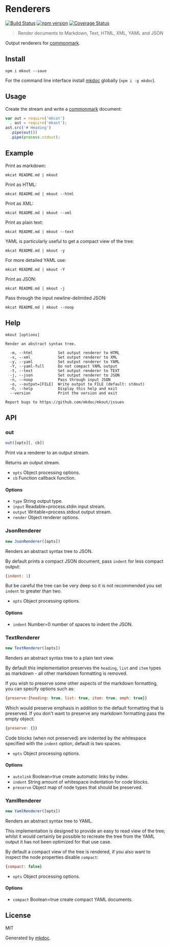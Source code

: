 # Renderers

[![Build Status](https://travis-ci.org/mkdoc/mkout.svg?v=3)](https://travis-ci.org/mkdoc/mkout)
[![npm version](http://img.shields.io/npm/v/mkout.svg?v=3)](https://npmjs.org/package/mkout)
[![Coverage Status](https://coveralls.io/repos/mkdoc/mkout/badge.svg?branch=master&service=github&v=3)](https://coveralls.io/github/mkdoc/mkout?branch=master)

> Render documents to Markdown, Text, HTML, XML, YAML and JSON

Output renderers for [commonmark][].

## Install

```
npm i mkout --save
```

For the command line interface install [mkdoc][] globally (`npm i -g mkdoc`).

## Usage

Create the stream and write a [commonmark][] document:

```javascript
var out = require('mkcat')
  , ast = require('mkast');
ast.src('# Heading')
  .pipe(out())
  .pipe(process.stdout);
```

## Example

Print as markdown:

```shell
mkcat README.md | mkout
```

Print as HTML:

```shell
mkcat README.md | mkout --html
```

Print as XML:

```shell
mkcat README.md | mkout --xml
```

Print as plain text:

```shell
mkcat README.md | mkout --text
```

YAML is particularly useful to get a compact view of the tree:

```shell
mkcat README.md | mkout -y
```

For more detailed YAML use:

```shell
mkcat README.md | mkout -Y
```

Print as JSON:

```shell
mkcat README.md | mkout -j
```

Pass through the input newline-delimited JSON:

```shell
mkcat README.md | mkout --noop
```

## Help

```
mkout [options]

Render an abstract syntax tree.

  -m, --html           Set output renderer to HTML
  -x, --xml            Set output renderer to XML
  -y, --yaml           Set output renderer to YAML
  -Y, --yaml-full      Do not compact YAML output
  -t, --text           Set output renderer to TEXT
  -j, --json           Set output renderer to JSON
  -n, --noop           Pass through input JSON
  -o, --output=[FILE]  Write output to FILE (default: stdout)
  -h, --help           Display this help and exit
  --version            Print the version and exit

Report bugs to https://github.com/mkdoc/mkout/issues
```

## API

### out

```javascript
out([opts][, cb])
```

Print via a renderer to an output stream.

Returns an output stream.

* `opts` Object processing options.
* `cb` Function callback function.

#### Options

* `type` String output type.
* `input` Readable=process.stdin input stream.
* `output` Writable=process.stdout output stream.
* `render` Object renderer options.

### JsonRenderer

```javascript
new JsonRenderer([opts])
```

Renders an abstract syntax tree to JSON.

By default prints a compact JSON document, pass `indent` for less compact
output:

```javascript
{indent: 1}
```

But be careful the tree can be very deep so it is not recommended you set
`indent` to greater than two.

* `opts` Object processing options.

#### Options

* `indent` Number=0 number of spaces to indent the JSON.

### TextRenderer

```javascript
new TextRenderer([opts])
```

Renders an abstract syntax tree to a plain text view.

By default this implementation preserves the `heading`, `list` and `item`
types as markdown - all other markdown formatting is removed.

If you wish to preserve some other aspects of the markdown formatting, you
can specify options such as:

```javascript
{preserve:{heading: true, list: true, item: true, emph: true}}
```

Which would preserve emphasis in addition to the default formatting that
is preserved. If you don't want to preserve any markdown formatting pass
the empty object:

```javascript
{preserve: {}}
```

Code blocks (when not preserved) are indented by the whitespace specified
with the `indent` option, default is two spaces.

* `opts` Object processing options.

#### Options

* `autolink` Boolean=true create automatic links by index.
* `indent` String amount of whitespace indentation for code blocks.
* `preserve` Object map of node types that should be preserved.

### YamlRenderer

```javascript
new YamlRenderer([opts])
```

Renders an abstract syntax tree to YAML.

This implementation is designed to provide an easy to read view of the
tree; whilst it would certainly be possible to recreate the tree from the
YAML output it has not been optimized for that use case.

By default a compact view of the tree is rendered, if you also want to
inspect the node properties disable `compact`:

```javascript
{compact: false}
```

* `opts` Object processing options.

#### Options

* `compact` Boolean=true create compact YAML documents.

## License

MIT

Generated by [mkdoc](https://github.com/mkdoc/mkdoc).

[mkdoc]: https://github.com/mkdoc/mkdoc
[node]: http://nodejs.org
[npm]: http://www.npmjs.org
[commonmark]: http://commonmark.org
[jshint]: http://jshint.com
[jscs]: http://jscs.info

